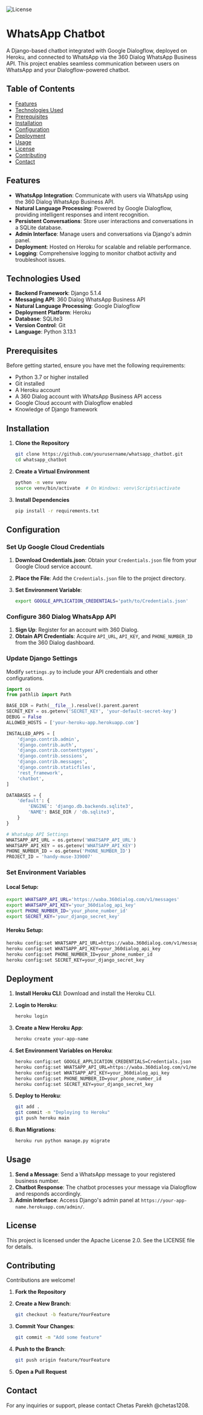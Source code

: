 
![License](https://img.shields.io/badge/License-Apache%202.0-blue.svg)

# WhatsApp Chatbot 

A Django-based chatbot integrated with Google Dialogflow, deployed on Heroku, and connected to WhatsApp via the 360 Dialog WhatsApp Business API. This project enables seamless communication between users on WhatsApp and your Dialogflow-powered chatbot.

## Table of Contents

- [Features](#features)
- [Technologies Used](#technologies-used)
- [Prerequisites](#prerequisites)
- [Installation](#installation)
- [Configuration](#configuration)
- [Deployment](#deployment)
- [Usage](#usage)
- [License](#license)
- [Contributing](#contributing)
- [Contact](#contact)

## Features

- **WhatsApp Integration**: Communicate with users via WhatsApp using the 360 Dialog WhatsApp Business API.
- **Natural Language Processing**: Powered by Google Dialogflow, providing intelligent responses and intent recognition.
- **Persistent Conversations**: Store user interactions and conversations in a SQLite database.
- **Admin Interface**: Manage users and conversations via Django's admin panel.
- **Deployment**: Hosted on Heroku for scalable and reliable performance.
- **Logging**: Comprehensive logging to monitor chatbot activity and troubleshoot issues.

## Technologies Used

- **Backend Framework**: Django 5.1.4
- **Messaging API**: 360 Dialog WhatsApp Business API
- **Natural Language Processing**: Google Dialogflow
- **Deployment Platform**: Heroku
- **Database**: SQLite3
- **Version Control**: Git
- **Language**: Python 3.13.1

## Prerequisites

Before getting started, ensure you have met the following requirements:

- Python 3.7 or higher installed
- Git installed
- A Heroku account
- A 360 Dialog account with WhatsApp Business API access
- Google Cloud account with Dialogflow enabled
- Knowledge of Django framework

## Installation

1. **Clone the Repository**

   ```bash
   git clone https://github.com/yourusername/whatsapp_chatbot.git
   cd whatsapp_chatbot
   ```
2. **Create a Virtual Environment**

   ```bash
   python -m venv venv
   source venv/bin/activate  # On Windows: venv\Scripts\activate
   ```

3. **Install Dependencies**

   ```bash
   pip install -r requirements.txt
   ```

## Configuration

### Set Up Google Cloud Credentials

1. **Download Credentials.json**: Obtain your `Credentials.json` file from your Google Cloud service account.
2. **Place the File**: Add the `Credentials.json` file to the project directory.
3. **Set Environment Variable**:

   ```bash
   export GOOGLE_APPLICATION_CREDENTIALS='path/to/Credentials.json'
   ```

### Configure 360 Dialog WhatsApp API

1. **Sign Up**: Register for an account with 360 Dialog.
2. **Obtain API Credentials**: Acquire `API_URL`, `API_KEY`, and `PHONE_NUMBER_ID` from the 360 Dialog dashboard.

### Update Django Settings

Modify `settings.py` to include your API credentials and other configurations.

```python
import os
from pathlib import Path

BASE_DIR = Path(__file__).resolve().parent.parent
SECRET_KEY = os.getenv('SECRET_KEY', 'your-default-secret-key')
DEBUG = False
ALLOWED_HOSTS = ['your-heroku-app.herokuapp.com']

INSTALLED_APPS = [
    'django.contrib.admin',
    'django.contrib.auth',
    'django.contrib.contenttypes',
    'django.contrib.sessions',
    'django.contrib.messages',
    'django.contrib.staticfiles',
    'rest_framework',
    'chatbot',
]

DATABASES = {
    'default': {
        'ENGINE': 'django.db.backends.sqlite3',
        'NAME': BASE_DIR / 'db.sqlite3',
    }
}

# WhatsApp API Settings
WHATSAPP_API_URL = os.getenv('WHATSAPP_API_URL')
WHATSAPP_API_KEY = os.getenv('WHATSAPP_API_KEY')
PHONE_NUMBER_ID = os.getenv('PHONE_NUMBER_ID')
PROJECT_ID = 'handy-muse-339007'
```

### Set Environment Variables

#### Local Setup:

```bash
export WHATSAPP_API_URL='https://waba.360dialog.com/v1/messages'
export WHATSAPP_API_KEY='your_360dialog_api_key'
export PHONE_NUMBER_ID='your_phone_number_id'
export SECRET_KEY='your_django_secret_key'
```

#### Heroku Setup:

```bash
heroku config:set WHATSAPP_API_URL=https://waba.360dialog.com/v1/messages
heroku config:set WHATSAPP_API_KEY=your_360dialog_api_key
heroku config:set PHONE_NUMBER_ID=your_phone_number_id
heroku config:set SECRET_KEY=your_django_secret_key
```

## Deployment

1. **Install Heroku CLI**: Download and install the Heroku CLI.
2. **Login to Heroku**:

   ```bash
   heroku login
   ```

3. **Create a New Heroku App**:

   ```bash
   heroku create your-app-name
   ```

4. **Set Environment Variables on Heroku**:

   ```bash
   heroku config:set GOOGLE_APPLICATION_CREDENTIALS=Credentials.json
   heroku config:set WHATSAPP_API_URL=https://waba.360dialog.com/v1/messages
   heroku config:set WHATSAPP_API_KEY=your_360dialog_api_key
   heroku config:set PHONE_NUMBER_ID=your_phone_number_id
   heroku config:set SECRET_KEY=your_django_secret_key
   ```

5. **Deploy to Heroku**:

   ```bash
   git add .
   git commit -m "Deploying to Heroku"
   git push heroku main
   ```

6. **Run Migrations**:

   ```bash
   heroku run python manage.py migrate
   ```

## Usage

1. **Send a Message**: Send a WhatsApp message to your registered business number.
2. **Chatbot Response**: The chatbot processes your message via Dialogflow and responds accordingly.
3. **Admin Interface**: Access Django's admin panel at `https://your-app-name.herokuapp.com/admin/`.

## License

This project is licensed under the Apache License 2.0. See the LICENSE file for details.

## Contributing

Contributions are welcome!

1. **Fork the Repository**
2. **Create a New Branch**:

   ```bash
   git checkout -b feature/YourFeature
   ```

3. **Commit Your Changes**:

   ```bash
   git commit -m "Add some feature"
   ```

4. **Push to the Branch**:

   ```bash
   git push origin feature/YourFeature
   ```

5. **Open a Pull Request**

## Contact

For any inquiries or support, please contact Chetas Parekh @chetas1208.
